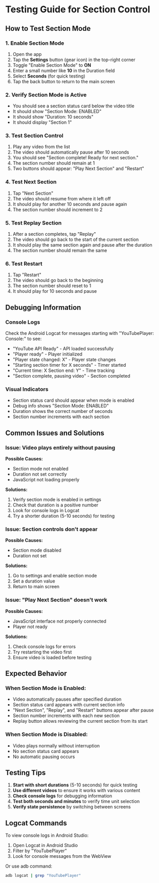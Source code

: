 # Testing Guide for Section Control

## How to Test Section Mode

### 1. Enable Section Mode
1. Open the app
2. Tap the **Settings** button (gear icon) in the top-right corner
3. Toggle "Enable Section Mode" to **ON**
4. Enter a small number like **10** in the Duration field
5. Select **Seconds** (for quick testing)
6. Tap the back button to return to the main screen

### 2. Verify Section Mode is Active
- You should see a section status card below the video title
- It should show "Section Mode: ENABLED"
- It should show "Duration: 10 seconds"
- It should display "Section 1"

### 3. Test Section Control
1. Play any video from the list
2. The video should automatically pause after 10 seconds
3. You should see "Section complete! Ready for next section."
4. The section number should remain at 1
5. Two buttons should appear: "Play Next Section" and "Restart"

### 4. Test Next Section
1. Tap "Next Section"
2. The video should resume from where it left off
3. It should play for another 10 seconds and pause again
4. The section number should increment to 2

### 5. Test Replay Section
1. After a section completes, tap "Replay"
2. The video should go back to the start of the current section
3. It should play the same section again and pause after the duration
4. The section number should remain the same

### 6. Test Restart
1. Tap "Restart"
2. The video should go back to the beginning
3. The section number should reset to 1
4. It should play for 10 seconds and pause

## Debugging Information

### Console Logs
Check the Android Logcat for messages starting with "YouTubePlayer: Console:" to see:
- "YouTube API Ready" - API loaded successfully
- "Player ready" - Player initialized
- "Player state changed: X" - Player state changes
- "Starting section timer for X seconds" - Timer started
- "Current time: X Section end: Y" - Time tracking
- "Section complete, pausing video" - Section completed

### Visual Indicators
- Section status card should appear when mode is enabled
- Debug info shows "Section Mode: ENABLED"
- Duration shows the correct number of seconds
- Section number increments with each section

## Common Issues and Solutions

### Issue: Video plays entirely without pausing
**Possible Causes:**
- Section mode not enabled
- Duration not set correctly
- JavaScript not loading properly

**Solutions:**
1. Verify section mode is enabled in settings
2. Check that duration is a positive number
3. Look for console logs in Logcat
4. Try a shorter duration (5-10 seconds) for testing

### Issue: Section controls don't appear
**Possible Causes:**
- Section mode disabled
- Duration not set

**Solutions:**
1. Go to settings and enable section mode
2. Set a duration value
3. Return to main screen

### Issue: "Play Next Section" doesn't work
**Possible Causes:**
- JavaScript interface not properly connected
- Player not ready

**Solutions:**
1. Check console logs for errors
2. Try restarting the video first
3. Ensure video is loaded before testing

## Expected Behavior

### When Section Mode is Enabled:
- Video automatically pauses after specified duration
- Section status card appears with current section info
- "Next Section", "Replay", and "Restart" buttons appear after pause
- Section number increments with each new section
- Replay button allows reviewing the current section from its start

### When Section Mode is Disabled:
- Video plays normally without interruption
- No section status card appears
- No automatic pausing occurs

## Testing Tips

1. **Start with short durations** (5-10 seconds) for quick testing
2. **Use different videos** to ensure it works with various content
3. **Check console logs** for debugging information
4. **Test both seconds and minutes** to verify time unit selection
5. **Verify state persistence** by switching between screens

## Logcat Commands

To view console logs in Android Studio:
1. Open Logcat in Android Studio
2. Filter by "YouTubePlayer"
3. Look for console messages from the WebView

Or use adb command:
```bash
adb logcat | grep "YouTubePlayer"
``` 